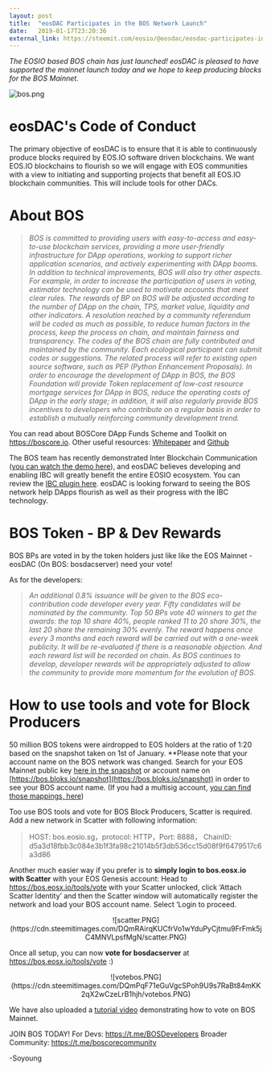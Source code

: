 ```yaml
---
layout: post
title:  "eosDAC Participates in the BOS Network Launch"
date:   2019-01-17T23:20:36
external_link: https://steemit.com/eosio/@eosdac/eosdac-participates-in-the-bos-network-launch
---
```

*The EOSIO based BOS chain has just launched! eosDAC is pleased to have supported the mainnet launch today and we hope to keep producing blocks for the BOS Mainnet.*

![bos.png](https://cdn.steemitimages.com/DQmZCM9xMeUDj347kLxPb64zDvfwotEEHMVQPNnBaBiMCq4/bos.png)

# eosDAC's Code of Conduct
The primary objective of eosDAC is to ensure that it is able to continuously produce blocks required by EOS.IO software driven blockchains. We want EOS.IO blockchains to flourish so we will engage with EOS communities with a view to initiating and supporting projects that benefit all EOS.IO blockchain communities. This will include tools for other DACs.

# About BOS
> *BOS is committed to providing users with easy-to-access and easy-to-use blockchain services, providing a more user-friendly infrastructure for DApp operations, working to support richer application scenarios, and actively experimenting with DApp booms. In addition to technical improvements, BOS will also try other aspects. For example, in order to increase the participation of users in voting, estimator technology can be used to motivate accounts that meet clear rules. The rewards of BP on BOS will be adjusted according to the number of DApp on the chain, TPS, market value, liquidity and other indicators. 
A resolution reached by a community referendum will be coded as much as possible, to reduce human factors in the process, keep the process on chain, and maintain fairness and transparency. The codes of the BOS chain are fully contributed and maintained by the community. Each ecological participant can submit codes or suggestions. The related process will refer to existing open source software, such as PEP (Python Enhancement Proposals). In order to encourage the development of DApp in BOS, the BOS Foundation will provide Token replacement of low-cost resource mortgage services for DApp in BOS, reduce the operating costs of DApp in the early stage; in addition, it will also regularly provide BOS incentives to developers who contribute on a regular basis in order to establish a mutually reinforcing community development trend.*

You can read about BOSCore DApp Funds Scheme and Toolkit on https://boscore.io. Other useful resources: 
[Whitepaper](https://github.com/boscore/Documentation) and [Github](https://github.com/boscore) 

The BOS team has recently demonstrated Inter Blockchain Communication ([you can watch the demo here](https://youtu.be/FhSeLS2THnM)), and eosDAC believes developing and enabling IBC will greatly benefit the entire EOSIO ecosystem. You can review the [IBC plugin here](https://github.com/boscore/bos/tree/feature/ibc-plugin). eosDAC is looking forward to seeing the BOS network help DApps flourish as well as their progress with the IBC technology.


# BOS Token - BP & Dev Rewards


BOS BPs are voted in by the token holders just like like the EOS Mainnet - eosDAC (On BOS: bosdacserver) need your vote! 

As for the developers:

>*An additional 0.8% issuance will be given to the BOS eco-contribution code developer every year. Fifty candidates will be nominated by the community. Top 50 BPs vote 40 winners to get the awards: the top 10 share 40%, people ranked 11 to 20 share 30%, the last 20 share the remaining 30% evenly. The reward happens once every 3 months and each reward will be carried out with a one-week publicity. It will be re-evaluated if there is a reasonable objection. And each reward list will be recorded on chain. As BOS continues to develop, developer rewards will be appropriately adjusted to allow the community to provide more momentum for the evolution of BOS.*


# How to use tools and vote for Block Producers

50 million BOS tokens were airdropped to EOS holders at the ratio of 1:20 based on the snapshot taken on 1st of January. **Please note that your account name on the BOS network was changed. Search for your EOS Mainnet public key [here in the snapshot](https://raw.githubusercontent.com/boscore/bos-airdrop-snapshots/master/accounts_info_bos_snapshot.airdrop.normal.csv) or account name on [https://bos.bloks.io/snapshot](https://bos.bloks.io/snapshot) in order to see your BOS account name. (If you had a multisig account, [you can find those mappings, here](https://raw.githubusercontent.com/boscore/bos-airdrop-snapshots/master/accounts_info_bos_snapshot.airdrop.msig.json))

Too use BOS tools and vote for BOS Block Producers, Scatter is required. Add a new network in Scatter with following information: 
>HOST: bos.eosio.sg，protocol: HTTP，Port: 8888， ChainID: d5a3d18fbb3c084e3b1f3fa98c21014b5f3db536cc15d08f9f6479517c6a3d86

Another much easier way if you prefer is to **simply login to bos.eosx.io with Scatter** with your EOS Genesis account: Head to https://bos.eosx.io/tools/vote with your Scatter unlocked, click ‘Attach Scatter Identity’ and then the Scatter window will automatically register the network and load your BOS account name. Select ‘Login to proceed.


<center>![scatter.PNG](https://cdn.steemitimages.com/DQmRAirqKUCfrVo1wYduPyCjtmu9FrFmk5jC4MNVLpsfMgN/scatter.PNG)</center>


Once all setup, you can now **vote for bosdacserver** at https://bos.eosx.io/tools/vote :)

<center>![votebos.PNG](https://cdn.steemitimages.com/DQmPqF71eGuVgcSPoh9U9s7RaBt84mKK2qX2wCzeLrB1hjh/votebos.PNG)</center>

We have also uploaded a [tutorial video](https://youtu.be/Cv6AeXBG0Pg) demonstrating how to vote on BOS Mainnet.

JOIN BOS TODAY!
For Devs: https://t.me/BOSDevelopers
Broader Community: https://t.me/boscorecommunity



-Soyoung
